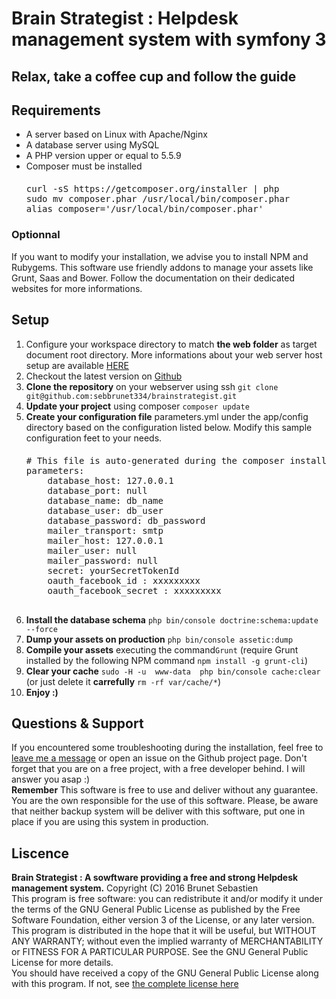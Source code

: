 Brain Strategist : Helpdesk management system with symfony 3
========
<h2>Relax, take a coffee cup and follow the guide</h2>
            <h2 class="blog-post-title">Requirements</h2>
            <ul>
                <li>A server based on Linux with Apache/Nginx </li>
                <li>A database server using MySQL</li>
                <li>A PHP version upper or equal to 5.5.9 </li>
                <li>Composer must be installed
                   <pre style="margin-top: 20px">
curl -sS https://getcomposer.org/installer | php
sudo mv composer.phar /usr/local/bin/composer.phar
alias composer='/usr/local/bin/composer.phar'</pre>
                 </li>
            </ul>
            <h3>Optionnal</h3>
            If you want to modify your installation, we advise you to install NPM and Rubygems. This software use friendly addons to manage your assets like Grunt, Saas and Bower. Follow the documentation on their dedicated websites for more informations.
            <h2 class="blog-post-title">Setup</h2>
            <ol>
                 <li> Configure your workspace directory to match <b>the web folder</b> as target document root directory. More informations about your web server host setup are available <a href="http://symfony.com/doc/current/cookbook/configuration/web_server_configuration.html" target="_blank">HERE</a></li>
                 <li> Checkout the latest version on <a href="https://github.com/sebbrunet334/brainstrategist" target="_blank">Github</a></li>
                 <li> <b>Clone the repository</b>  on your webserver using ssh&nbsp;<code>git clone git@github.com:sebbrunet334/brainstrategist.git</code></li>
                 <li> <b>Update your project</b> using composer <code>composer update</code></li>
                 <li> <b>Create your configuration file</b> parameters.yml under the app/config directory based on the configuration listed below. Modify this sample configuration feet to your needs.
                  <pre style="margin-top: 20px"># This file is auto-generated during the composer install
parameters:
    database_host: 127.0.0.1
    database_port: null
    database_name: db_name
    database_user: db_user
    database_password: db_password
    mailer_transport: smtp
    mailer_host: 127.0.0.1
    mailer_user: null
    mailer_password: null
    secret: yourSecretTokenId
    oauth_facebook_id : xxxxxxxxx
    oauth_facebook_secret : xxxxxxxxx
    </pre>
                 </li>
                 <li> <b>Install the database schema</b> <code>php bin/console doctrine:schema:update --force</code></li>
                 <li> <b>Dump your assets on production</b> <code>php bin/console assetic:dump</code></li>
                 <li> <b>Compile your assets</b> executing the command<code>Grunt</code> (require Grunt installed by the following NPM command <code>npm install -g grunt-cli</code>)</li>
                 <li> <b>Clear your cache</b> <code>sudo -H -u  www-data  php bin/console cache:clear</code> (or just delete it <b>carrefully</b> <code>rm -rf var/cache/*</code>)</li>
                <li> <b>Enjoy :)</b></li>
            </ol>
            <h2 class="blog-post-title">Questions & Support</h2>
            <p>
            If you encountered some troubleshooting during the installation, feel free to <a href="mailto:brunetsebastien33@gmail.com"> leave me a message</a> or open an issue on the Github project page.
             Don't forget that you are on a free project, with a free developer behind. I will answer you asap :)<br/>
            <strong>Remember</strong> This software is free to use and deliver without any guarantee. You are the own responsible for the use of this software. Please, be aware that neither backup system will be deliver with this software, put one in place if you are using this system in production. 
            </p>
            <h2 class="blog-post-title">Liscence</h2>
            <p>
                    <b>Brain Strategist : A sowftware providing a free and strong Helpdesk management system.</b>
                   Copyright (C) 2016  Brunet Sebastien
                    <br/>
                    This program is free software: you can redistribute it and/or modify
                    it under the terms of the GNU General Public License as published by
                    the Free Software Foundation, either version 3 of the License, or any later version.
                     <br/>
                    This program is distributed in the hope that it will be useful,
                    but WITHOUT ANY WARRANTY; without even the implied warranty of
                    MERCHANTABILITY or FITNESS FOR A PARTICULAR PURPOSE.  See the
                    GNU General Public License for more details.
                     <br/>
                    You should have received a copy of the GNU General Public License
                    along with this program.  If not, see <a href="http://brainstrategist.fr/en/liscence"> the complete license here</a>
            </p>
          </div>
